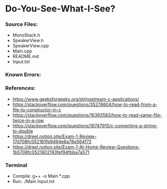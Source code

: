# Do-You-See-What-I-See?
### Source Files:
- MonoStack.h
- SpeakerView.h
- SpeakerView.cpp
- Main.cpp
- README.md
- Input.txt
### Known Errors:
### References:
- https://www.geeksforgeeks.org/stringstream-c-applications/
- https://stackoverflow.com/questions/35278604/how-to-read-from-a-file-to-constructor-in-c
- https://stackoverflow.com/questions/16393583/how-to-read-same-file-twice-in-a-row 
- https://stackoverflow.com/questions/16747915/c-converting-a-string-to-double
- https://dreel.notion.site/Exam-1-Review-17d708fc052181fb9494e6a78e564f72
- https://dreel.notion.site/Exam-1-At-Home-Review-Questions-1b5708fc0521802193fef94fbba7a571
### Terminal
- Compile: g++ -o Main *.cpp
- Run: ./Main Input.txt
